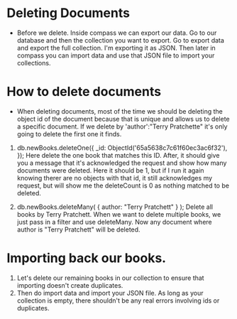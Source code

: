 # Deleting Documents
- Before we delete. Inside compass we can export our data. Go 
  to our database and then the collection you want to export. Go 
  to export data and export the full collection. I'm exporting it 
  as JSON. Then later in compass you can import data and use that JSON file to import your collections. 

# How to delete documents
- When deleting documents, most of the time we should be deleting the object id of the document because that is unique and allows us to delete a specific document. If we delete by 'author':"Terry Pratchette" it's only going to delete the first one it finds.


1. db.newBooks.deleteOne({
  _id: ObjectId('65a5638c7c61f60ec3ac6f32'), 
}); Here delete the one book that matches this ID. After, it
  should give you a message that it's acknowledged the request and show how many documents were deleted. Here it should be 1, but if I run it again knowing therer are no objects with that id, it still acknowledges my request, but will show me the deleteCount is 0 as nothing matched to be deleted.


2. db.newBooks.deleteMany(
  {
    author: "Terry Pratchett"
  }
); Delete all books by Terry Pratchett. When we want to delete multiple books, we just pass in a filter and use deleteMany. Now any document where author is "Terry Pratchett" will be deleted.

# Importing back our books.
1. Let's delete our remaining books in our collection to ensure that importing doesn't create duplicates.
2. Then do import data and import your JSON file. As long as your 
  collection is empty, there shouldn't be any real errors involving ids or duplicates.